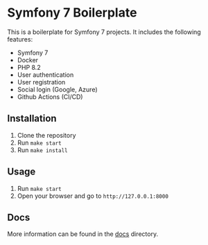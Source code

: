 # Symfony 7 Boilerplate

This is a boilerplate for Symfony 7 projects. It includes the following features:

- Symfony 7
- Docker
- PHP 8.2
- User authentication
- User registration
- Social login (Google, Azure)
- Github Actions (CI/CD)

## Installation

1. Clone the repository
2. Run `make start`
3. Run `make install`

## Usage

1. Run `make start`
2. Open your browser and go to `http://127.0.0.1:8000`

## Docs

More information can be found in the [docs](docs/docs.md) directory.